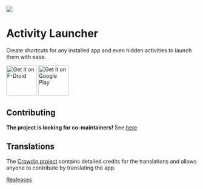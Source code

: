 ![](https://github.com/butzist/ActivityLauncher/workflows/Debug%20Build/badge.svg?branch=master)

Activity Launcher
=================

Create shortcuts for any installed app and even hidden activities to launch them with ease.

<a href="https://f-droid.org/packages/de.szalkowski.activitylauncher/" target="_blank">
<img src="https://f-droid.org/badge/get-it-on.png" alt="Get it on F-Droid" height="80"/></a>
<a href="https://play.google.com/store/apps/details?id=de.szalkowski.activitylauncher" target="_blank">
<img src="https://play.google.com/intl/en_us/badges/images/generic/en-play-badge.png" alt="Get it on Google Play" height="80"/></a>

Contributing
------------

**The project is looking for co-maintainers!** See [here](https://github.com/butzist/ActivityLauncher/issues/51)

Translations
------------

The [Crowdin project](https://crowdin.com/project/ActivityLauncher) contains detailed credits for the translations and allows anyone to contribute by translating the app.

[Realeases](https://github.com/vaimalaviya1233/ActivityLauncher/releases)
